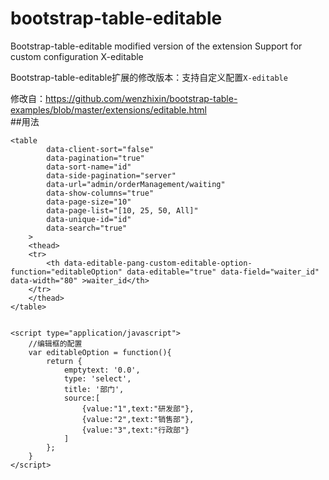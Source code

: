 # bootstrap-table-editable
Bootstrap-table-editable modified version of the extension
Support for custom configuration X-editable

Bootstrap-table-editable扩展的修改版本：支持自定义配置`X-editable`

修改自：https://github.com/wenzhixin/bootstrap-table-examples/blob/master/extensions/editable.html  
##用法
```
<table
        data-client-sort="false"
        data-pagination="true"
        data-sort-name="id"
        data-side-pagination="server"
        data-url="admin/orderManagement/waiting"
        data-show-columns="true"
        data-page-size="10"
        data-page-list="[10, 25, 50, All]"
        data-unique-id="id"
        data-search="true"
    >
    <thead>
    <tr>
        <th data-editable-pang-custom-editable-option-function="editableOption" data-editable="true" data-field="waiter_id" data-width="80" >waiter_id</th>
    </tr>
    </thead>
</table>


<script type="application/javascript">
    //编辑框的配置
    var editableOption = function(){
        return {
            emptytext: '0.0',
            type: 'select',
            title: '部门',
            source:[
                {value:"1",text:"研发部"},
                {value:"2",text:"销售部"},
                {value:"3",text:"行政部"}
            ]
        };
    }
</script>
```
